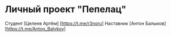 # Личный проект "Пепелац"

Студент [Целеев Артём] [https://t.me/r3noru]
Наставник [Антон Балыков] [https://t.me/Anton_Balykov]